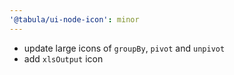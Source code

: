 ```yaml
---
'@tabula/ui-node-icon': minor
---
```


- update large icons of `groupBy`, `pivot` and `unpivot`
- add `xlsOutput` icon
